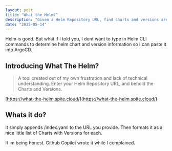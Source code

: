 ```yaml
---
layout: post
title: "What the Helm?"
description: "Given a Helm Repository URL, find charts and versions are available."
date: "2025-05-14"
---
```


Helm is good.  But what if I told you, I dont want to type in Helm CLI commands to determine helm chart and version information so I can paste it into ArgoCD.

## Introducing What The Helm?

> A tool created out of my own frustration and lack of technical understanding.  Enter your Helm Repository URL, and behold the Charts and Versions.

[https://what-the-helm.spite.cloud/](https://what-the-helm.spite.cloud/)

## Whats it do?

It simply appends /index.yaml to the URL you provide.  Then formats it as a nice little list of Charts with Versions for each.

If im being honest.  Github Copilot wrote it while I complained.
